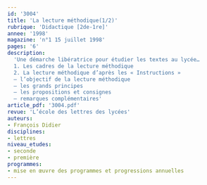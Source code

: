 ```yaml
---
id: '3004'
title: 'La lecture méthodique(1/2)'
rubrique: 'Didactique [2de-1re]'
annee: '1998'
magazine: 'n°1 15 juillet 1998'
pages: '6'
description: 
  'Une démarche libératrice pour étudier les textes au lycée…
  1. Les cadres de la lecture méthodique
  2. La lecture méthodique d’après les « Instructions »
  – l’objectif de la lecture méthodique
  – les grands principes
  – les propositions et consignes
  – remarques complémentaires'
article_pdf: '3004.pdf'
revue: 'L’école des lettres des lycées'
auteurs:
- François Didier
disciplines:
- lettres
niveau_etudes:
- seconde
- première
programmes:
- mise en œuvre des programmes et progressions annuelles
---
```

